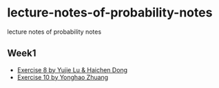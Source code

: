 # lecture-notes-of-probability-notes
lecture notes of probability notes

## Week1
* [Exercise 8 by Yujie Lu & Haichen Dong](https://github.com/SJTU-ACM-Class-2018/lecture-notes-of-probability/tree/master/Week1/exercise_8_卢禹杰+董海辰/8.pdf)
* [Exercise 10 by Yonghao Zhuang](https://github.com/SJTU-ACM-Class-2018/lecture-notes-of-probability/tree/master/Week1/exercise_10_庄永昊/10.pdf)
